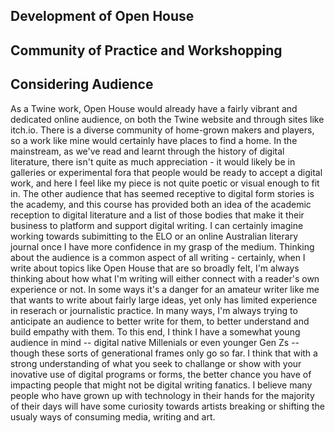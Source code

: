 ## Development of Open House

## Community of Practice and Workshopping

## Considering Audience

As a Twine work, Open House would already have a fairly vibrant and dedicated online audience, on both the Twine website and through sites like itch.io. There is a diverse community of home-grown makers and players, so a work like mine would certainly have places to find a home. In the mainstream, as we've read and learnt through the history of digital literature, there isn't quite as much appreciation - it would likely be in galleries or experimental fora that people would be ready to accept a digital work, and here I feel like my piece is not quite poetic or visual enough to fit in. The other audience that has seemed receptive to digital form stories is the academy, and this course has provided both an idea of the academic reception to digital literature and a list of those bodies that make it their business to platform and support digital writing. I can certainly imagine working towards subimitting to the ELO or an online Australian literary journal once I have more confidence in my grasp of the medium. 
  Thinking about the audience is a common aspect of all writing - certainly, when I write about topics like Open House that are so broadly felt, I'm always thinking about how what I'm writing will either connect with a reader's own experience or not. In some ways it's a danger for an amateur writer like me that wants to write about fairly large ideas, yet only has limited experience in reserach or journalistic practice. In many ways, I'm always trying to anticipate an audience to better write for them, to better understand and build empathy with them. 
  To this end, I think I have a somewhat young audience in mind -- digital native Millenials or even younger Gen Zs -- though these sorts of generational frames only go so far. I think that with a strong understanding of what you seek to challange or show with your inovative use of digital programs or forms, the better chance you have of impacting people that might not be digital writing fanatics. I believe many people who have grown up with technology in their hands for the majority of their days will have some curiosity towards artists breaking or shifting the usualy ways of consuming media, writing and art.
